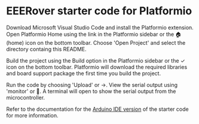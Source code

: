 # EEERover starter code for Platformio

Download Microsoft Visual Studio Code and install the Platformio extension. Open Platformio Home using the link in the Platformio sidebar or the 🏠 (home) icon on the bottom toolbar. Choose 'Open Project' and select the directory containg this README.

Build the project using the Build option in the Platformio sidebar or the ✓ icon on the bottom toolbar. Platformio will download the required libraries and board support package the first time you build the project.

Run the code by choosing 'Upload' or →. View the serial output using 'monitor' or 🔌. A terminal will open to show the serial output from the microcontroller.

Refer to the documentation for the [Arduino IDE version](/metro-starter-arduino/README.md) of the starter code for more information.
